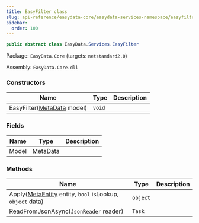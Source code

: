 ```yaml
---
title: EasyFilter class
slug: api-reference/easydata-core/easydata-services-namespace/easyfilter-class
sidebar:
  order: 100
---
```


```csharp
public abstract class EasyData.Services.EasyFilter

```
Package: `EasyData.Core` (targets: `netstandard2.0`)

Assembly: `EasyData.Core.dll`

### Constructors

| Name | Type | Description | 
| --- | --- | --- | 
| EasyFilter([MetaData](///////////////easyquery/docs/api-reference/easydata-core/easydata-namespace/metadata-class) model) | `void` |  | 


### Fields

| Name | Type | Description | 
| --- | --- | --- | 
| Model | [MetaData](///////////////easyquery/docs/api-reference/easydata-core/easydata-namespace/metadata-class) |  | 


### Methods

| Name | Type | Description | 
| --- | --- | --- | 
| Apply([MetaEntity](///////////////easyquery/docs/api-reference/easydata-core/easydata-namespace/metaentity-class) entity, `bool` isLookup, `object` data) | `object` |  | 
| ReadFromJsonAsync(`JsonReader` reader) | `Task` |  |

